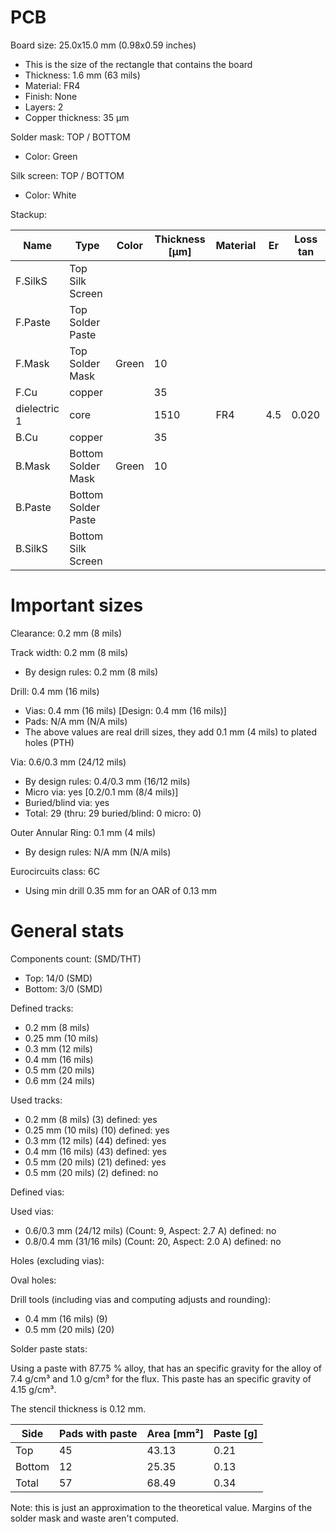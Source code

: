 # PCB

Board size: 25.0x15.0 mm (0.98x0.59 inches)

- This is the size of the rectangle that contains the board
- Thickness: 1.6 mm (63 mils)
- Material: FR4
- Finish: None
- Layers: 2
- Copper thickness: 35 µm

Solder mask: TOP / BOTTOM

- Color: Green

Silk screen: TOP / BOTTOM

- Color: White


Stackup:

| Name                 | Type                 | Color            | Thickness [µm]| Material        | Er        | Loss tan     |
|----------------------|----------------------|------------------|---------------|-----------------|-----------|--------------|
| F.SilkS              | Top Silk Screen      |                  |               |                 |           |              |
| F.Paste              | Top Solder Paste     |                  |               |                 |           |              |
| F.Mask               | Top Solder Mask      | Green            |            10 |                 |           |              |
| F.Cu                 | copper               |                  |            35 |                 |           |              |
| dielectric 1         | core                 |                  |          1510 | FR4             |       4.5 |        0.020 |
| B.Cu                 | copper               |                  |            35 |                 |           |              |
| B.Mask               | Bottom Solder Mask   | Green            |            10 |                 |           |              |
| B.Paste              | Bottom Solder Paste  |                  |               |                 |           |              |
| B.SilkS              | Bottom Silk Screen   |                  |               |                 |           |              |

# Important sizes

Clearance: 0.2 mm (8 mils)

Track width: 0.2 mm (8 mils)

- By design rules: 0.2 mm (8 mils)

Drill: 0.4 mm (16 mils)

- Vias: 0.4 mm (16 mils) [Design: 0.4 mm (16 mils)]
- Pads: N/A mm (N/A mils)
- The above values are real drill sizes, they add 0.1 mm (4 mils) to plated holes (PTH)

Via: 0.6/0.3 mm (24/12 mils)

- By design rules: 0.4/0.3 mm (16/12 mils)
- Micro via: yes [0.2/0.1 mm (8/4 mils)]
- Buried/blind via: yes
- Total: 29 (thru: 29 buried/blind: 0 micro: 0)

Outer Annular Ring: 0.1 mm (4 mils)

- By design rules: N/A mm (N/A mils)

Eurocircuits class: 6C
- Using min drill 0.35 mm for an OAR of 0.13 mm


# General stats

Components count: (SMD/THT)

- Top: 14/0 (SMD)
- Bottom: 3/0 (SMD)

Defined tracks:

- 0.2 mm (8 mils)
- 0.25 mm (10 mils)
- 0.3 mm (12 mils)
- 0.4 mm (16 mils)
- 0.5 mm (20 mils)
- 0.6 mm (24 mils)

Used tracks:

- 0.2 mm (8 mils) (3) defined: yes
- 0.25 mm (10 mils) (10) defined: yes
- 0.3 mm (12 mils) (44) defined: yes
- 0.4 mm (16 mils) (43) defined: yes
- 0.5 mm (20 mils) (21) defined: yes
- 0.5 mm (20 mils) (2) defined: no

Defined vias:


Used vias:

- 0.6/0.3 mm (24/12 mils) (Count: 9, Aspect: 2.7 A) defined: no
- 0.8/0.4 mm (31/16 mils) (Count: 20, Aspect: 2.0 A) defined: no

Holes (excluding vias):


Oval holes:


Drill tools (including vias and computing adjusts and rounding):

- 0.4 mm (16 mils) (9)
- 0.5 mm (20 mils) (20)

Solder paste stats:

Using a paste with 87.75 % alloy, that has an specific gravity for the alloy of 7.4 g/cm³
and 1.0 g/cm³ for the flux. This paste has an specific gravity of  4.15 g/cm³.

The stencil thickness is  0.12 mm.

| Side   | Pads with paste | Area [mm²] | Paste [g] |
|--------|-----------------|------------|-----------|
| Top    |              45 |      43.13 |      0.21 |
| Bottom |              12 |      25.35 |      0.13 |
| Total  |              57 |      68.49 |      0.34 |

Note: this is just an approximation to the theoretical value. Margins of the solder mask and waste aren't computed.



